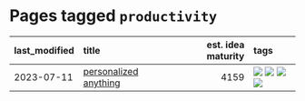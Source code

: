 # Pages tagged `productivity`

|last_modified|title|est. idea maturity|tags
|:---|:---|---:|:---|
|2023-07-11|[personalized anything](../personalized_anything.md)|4159|[![](https://img.shields.io/badge/tag-gdpr_data_export-e127da)](../tags/gdpr_data_export.md) [![](https://img.shields.io/badge/tag-llm-3b815)](../tags/llm.md) [![](https://img.shields.io/badge/tag-personalization-c9145c)](../tags/personalization.md) [![](https://img.shields.io/badge/tag-productivity-7ffa70)](../tags/productivity.md)|